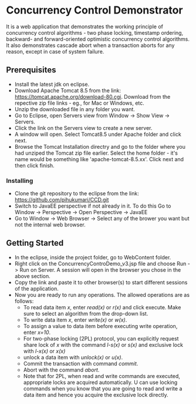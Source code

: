 # Concurrency Control Demonstrator

It is a web application that demonstrates the working principle of concurrency control algorithms - two phase locking, timestamp ordering, backward- and forward-oriented optimistic concurrency control algorithms. It also demonstrates cascade abort when a transaction aborts for any reason, except in case of system failure.

## Prerequisites
- Install the latest jdk on eclipse.
- Download Apache Tomcat 8.5 from the link: https://tomcat.apache.org/download-80.cgi. Download from the repective zip file links - eg., for Mac or Windows, etc.
- Unzip the downloaded file in any folder you want.
- Go to Eclipse, open Servers view from Window -> Show View -> Servers.
- Click the link on the Servers view to create a new server.
- A window will open. Select Tomcat8.5 under Apache folder and click next.
- Browse the Tomcat Installation directry and go to the folder where you had unziped the Tomcat zip file earlier. Select the home folder - it's name would be something like 'apache-tomcat-8.5.xx'. Click next and then click finish.

### Installing
- Clone the git repository to the eclipse from the link: https://github.com/pihukumari/CCD.git
- Switch to JavaEE perspective if not already in it. To do this Go to Window -> Perspective -> Open Perspective -> JavaEE
- Go to Window -> Web Browser -> Select any of the brower you want but not the internal web browser.

## Getting Started
- In the eclipse, inside the project folder, go to WebContent folder.
- Right click on the ConcurrencyControDemo_v3.jsp file and choose Run -> Run on Server. A session will open in the browser you chose in the above section.
- Copy the link and paste it to other browser(s) to start different sessions of the application.
- Now you are ready to run any operations. The allowed operations are as follows:
  - To read data item *x*, enter *read(x)* or *r(x)* and click execute. Make sure to select an algorithm from the drop-down list.
  - To write data item *x*, enter *write(x)* or *w(x)*.
  - To assign a value to data item before executing write operation, enter *x=10*.
  - For two-phase locking (2PL) protocol, you can explicitly request share lock of *x* with the command *l-s(x)* or *s(x)* and exclusive lock with *l-x(x)* or *x(x)*
  - unlock a data item with *unlock(x)* or *u(x)*.
  - Commit the transaction with command *commit*.
  - Abort with the command *abort*.
  - Note that for 2PL, when read and write commands are executed, appropriate locks are acquired automatically. U can use locking commands when you know that you are going to read and write a data item and hence you acquire the exclusive lock directly.

